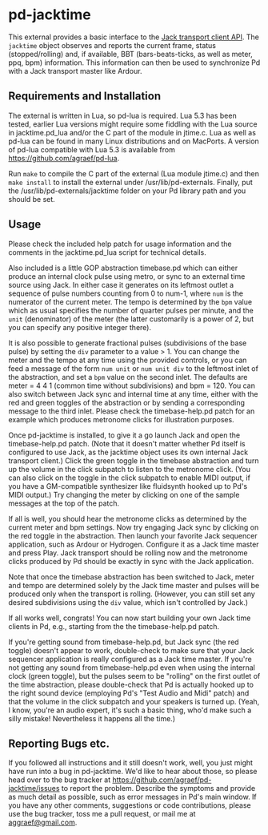 # pd-jacktime

This external provides a basic interface to
the [Jack transport client API][1]. The `jacktime` object observes and
reports the current frame, status (stopped/rolling) and, if available, BBT
(bars-beats-ticks, as well as meter, ppq, bpm) information. This information
can then be used to synchronize Pd with a Jack transport master like Ardour.

[1]: http://jackaudio.org/files/docs/html/transport-design.html

## Requirements and Installation

The external is written in Lua, so pd-lua is required. Lua 5.3 has been
tested, earlier Lua versions might require some fiddling with the Lua source
in jacktime.pd_lua and/or the C part of the module in jtime.c. Lua as well as
pd-lua can be found in many Linux distributions and on MacPorts. A version of
pd-lua compatible with Lua 5.3 is available
from <https://github.com/agraef/pd-lua>.

Run `make` to compile the C part of the external (Lua module jtime.c) and then
`make install` to install the external under /usr/lib/pd-externals. Finally,
put the /usr/lib/pd-externals/jacktime folder on your Pd library path and you
should be set.

## Usage

Please check the included help patch for usage information and the comments in
the jacktime.pd_lua script for technical details.

Also included is a little GOP abstraction timebase.pd which can either produce
an internal clock pulse using metro, or sync to an external time source using
Jack. In either case it generates on its leftmost outlet a sequence of pulse
numbers counting from 0 to num-1, where `num` is the numerator of the current
meter. The tempo is determined by the `bpm` value which as usual specifies the
number of quarter pulses per minute, and the `unit` (denominator) of the meter
(the latter customarily is a power of 2, but you can specify any positive
integer there).

It is also possible to generate fractional pulses (subdivisions of the base
pulse) by setting the `div` parameter to a value > 1. You can change the meter
and the tempo at any time using the provided controls, or you can feed a
message of the form `num unit` or `num unit div` to the leftmost inlet of the
abstraction, and set a `bpm` value on the second inlet. The defaults are meter
= 4 4 1 (common time without subdivisions) and bpm = 120. You can also switch
between Jack sync and internal time at any time, either with the red and green
toggles of the abstraction or by sending a corresponding message to the third
inlet. Please check the timebase-help.pd patch for an example which produces
metronome clicks for illustration purposes.

Once pd-jacktime is installed, to give it a go launch Jack and open the
timebase-help.pd patch. (Note that it doesn't matter whether Pd itself is
configured to use Jack, as the jacktime object uses its own internal Jack
transport client.) Click the green toggle in the timebase abstraction and turn
up the volume in the click subpatch to listen to the metronome click. (You can
also click on the toggle in the click subpatch to enable MIDI output, if you
have a GM-compatible synthesizer like fluidsynth hooked up to Pd's MIDI
output.) Try changing the meter by clicking on one of the sample messages at
the top of the patch.

If all is well, you should hear the metronome clicks as determined by the
current meter and bpm settings. Now try engaging Jack sync by clicking on the
red toggle in the abstraction. Then launch your favorite Jack sequencer
application, such as Ardour or Hydrogen. Configure it as a Jack time master
and press Play. Jack transport should be rolling now and the metronome clicks
produced by Pd should be exactly in sync with the Jack application.

Note that once the timebase abstraction has been switched to Jack, meter and
tempo are determined solely by the Jack time master and pulses will be
produced only when the transport is rolling. (However, you can still set any
desired subdivisions using the `div` value, which isn't controlled by Jack.)

If all works well, congrats! You can now start building your own Jack time
clients in Pd, e.g., starting from the the timebase-help.pd patch.

If you're getting sound from timebase-help.pd, but Jack sync (the red toggle)
doesn't appear to work, double-check to make sure that your Jack sequencer
application is really configured as a Jack time master. If you're not getting
any sound from timebase-help.pd even when using the internal clock (green
toggle), but the pulses seem to be "rolling" on the first outlet of the time
abstraction, please double-check that Pd is actually hooked up to the right
sound device (employing Pd's "Test Audio and Midi" patch) and that the volume
in the click subpatch and your speakers is turned up. (Yeah, I know, you're an
audio expert, it's such a basic thing, who'd make such a silly mistake!
Nevertheless it happens all the time.)

## Reporting Bugs etc.

If you followed all instructions and it still doesn't work, well, you just
might have run into a bug in pd-jacktime. We'd like to hear about those, so
please head over to the bug tracker
at <https://github.com/agraef/pd-jacktime/issues> to report the
problem. Describe the symptoms and provide as much detail as possible, such as
error messages in Pd's main window. If you have any other comments,
suggestions or code contributions, please use the bug tracker, toss me a pull
request, or mail me at <aggraef@gmail.com>.
